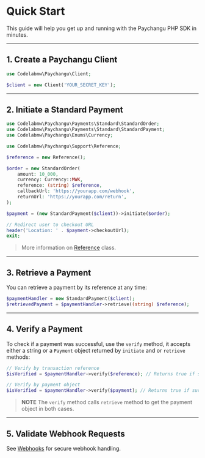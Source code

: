 # Quick Start

This guide will help you get up and running with the Paychangu PHP SDK in minutes.

---

## 1. Create a Paychangu Client

```php
use Codelabmw\Paychangu\Client;

$client = new Client('YOUR_SECRET_KEY');
```

---

## 2. Initiate a Standard Payment

```php
use Codelabmw\Paychangu\Payments\Standard\StandardOrder;
use Codelabmw\Paychangu\Payments\Standard\StandardPayment;
use Codelabmw\Paychangu\Enums\Currency;

use Codelabmw\Paychangu\Support\Reference;

$reference = new Reference();

$order = new StandardOrder(
    amount: 10_000,
    currency: Currency::MWK,
    reference: (string) $reference,
    callbackUrl: 'https://yourapp.com/webhook',
    returnUrl: 'https://yourapp.com/return',
);

$payment = (new StandardPayment($client))->initiate($order);

// Redirect user to checkout URL
header('Location: ' . $payment->checkoutUrl);
exit;
```

> More information on [Reference](reference.md) class.

---

## 3. Retrieve a Payment

You can retrieve a payment by its reference at any time:

```php
$paymentHandler = new StandardPayment($client);
$retrievedPayment = $paymentHandler->retrieve((string) $reference);
```

---

## 4. Verify a Payment

To check if a payment was successful, use the `verify` method, it accepts either a string or a `Payment` object returned by `initiate` and or `retrieve` methods:

```php
// Verify by transaction reference
$isVerified = $paymentHandler->verify($reference); // Returns true if successful

// Verify by payment object
$isVerified = $paymentHandler->verify($payment); // Returns true if successful
```

> **NOTE** The `verify` method calls `retrieve` method to get the payment object in both cases.

---

## 5. Validate Webhook Requests

See [Webhooks](webhooks.md) for secure webhook handling.
